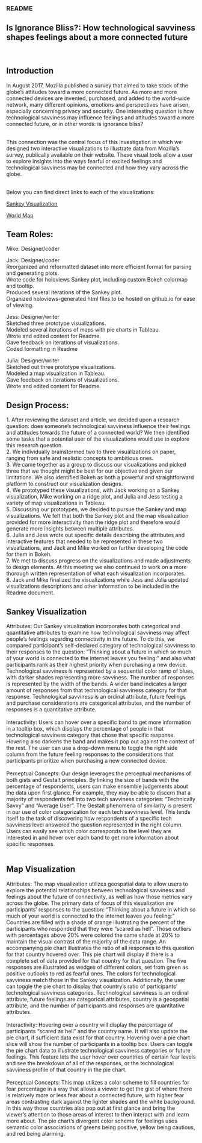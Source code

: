 ### README
<h2>Is Ignorance Bliss?: How technological savviness shapes feelings about a more connected future</h2>
<br>
<h2>Introduction</h2>
In August 2017, Mozilla published a survey that aimed to take stock of the globe’s attitudes toward a more connected future. As more and more connected devices are invented, purchased, and added to the world-wide network, many different opinions, emotions and perspectives have arisen, especially concerning privacy and security. One interesting question is how technological savviness may influence feelings and attitudes toward a more connected future, or in other words: is ignorance bliss? <br>

<br>This connection was the central focus of this investigation in which we designed two interactive visualizations to illustrate data from Mozilla’s survey, publically available on their website. These visual tools allow a user to explore insights into the ways fearful or excited feelings and technological savviness may be connected and how they vary across the globe.

<br> Below you can find direct links to each of the visualizations:

[Sankey Visualization](http://info-4602-5602.github.io/project-1-mozilla-5602_project1_julia_jessica_jack_mike/sankey/sankey-savviness.html)

[World Map](http://info-4602-5602.github.io/project-1-mozilla-5602_project1_julia_jessica_jack_mike/map_n_pie/world-wide-feelings.html)






<h2>Team Roles: </h2>
Mike: Designer/coder<br>

Jack: Designer/coder<br>
Reorganized and reformatted dataset into more efficient format for parsing and generating plots.
<br>Wrote code for holoviews Sankey plot, including custom Bokeh colormap and tooltip.
<br>Produced several iterations of the Sankey plot.
<br>Organized holoviews-generated html files to be hosted on github.io for ease of viewing.

Jess: Designer/writer<br>
Sketched three prototype visualizations.
<br>Modeled several iterations of maps with pie charts in Tableau.
<br>Wrote and edited content for Readme.
<br>Gave feedback on iterations of visualizations.
<br>Coded formatting in Readme

Julia: Designer/writer<br>
Sketched out three prototype visualizations.
<br>Modeled a map visualization in Tableau.
<br>Gave feedback on iterations of visualizations.
<br>Wrote and edited content for Readme.




<h2>Design Process:</h2>
1. After reviewing the dataset and article, we decided upon a research question: does someone’s technological savviness influence their feelings and attitudes towards the future of a connected world? We then identified some tasks that a potential user of the visualizations would use to explore this research question.
<br>2. We individually brainstormed two to three visualizations on paper, ranging from safe and realistic concepts to ambitious ones. 
<br>3. We came together as a group to discuss our visualizations and picked three that we thought might be best for our objective and given our limitations.  We also identified Bokeh as both a powerful and straightforward platform to construct our visualization designs.
<br>4. We prototyped these visualizations, with Jack working on a Sankey visualization, Mike working on a ridge plot, and Julia and Jess testing a variety of map visualizations in Tableau. 
<br>5. Discussing our prototypes, we decided to pursue the Sankey and map visualizations. We felt that both the Sankey plot and the map visualization provided for more interactivity than the ridge plot and therefore would generate more insights between multiple attributes. 
<br>6. Julia and Jess wrote out specific details describing the attributes and interactive features that needed to be represented in these two visualizations, and Jack and Mike worked on further developing the code for them in Bokeh. 
<br>7. We met to discuss progress on the visualizations and made adjustments to design elements. At this meeting we also continued to work on a more thorough written representation of what each visualization incorporates.
<br>8. Jack and Mike finalized the visualizations while Jess and Julia updated visualizations descriptions and other information to be included in the Readme document.



<h2>Sankey Visualization</h2>
Attributes: Our Sankey visualization incorporates both categorical and quantitative attributes to examine how technological savviness may affect people’s feelings regarding connectivity in the future. To do this, we compared participant’s self-declared category of technological savviness to their responses to the question: “Thinking about a future in which so much of your world is connected to the internet leaves you feeling:”  and also what participants rank as their highest priority when purchasing a new device. Technological savviness is represented by a sequential color ramp of blues, with darker shades representing more savviness. The number of responses is represented by the width of the bands. A wider band indicates a larger amount of responses from that technological savviness category for that response. Technological savviness is an ordinal attribute, future feelings and purchase considerations are categorical attributes, and the number of responses is a quantitative attribute.<br>
<br>Interactivity: Users can hover over a specific band to get more information in a tooltip box, which displays the percentage of people in that technological savviness category that chose that specific response. Hovering also darkens the band and makes it pop out against the context of the rest. The user can use a drop-down menu to toggle the right side column from the future feeling responses to the considerations that participants prioritize when purchasing a new connected device. <br>
<br>Perceptual Concepts: Our design leverages the perceptual mechanisms of both gists and Gestalt principles. By linking the size of bands with the percentage of respondents, users can make ensemble judgements about the data upon first glance. For example, they may be able to discern that a majority of respondents fell into two tech savviness categories: “Technically Savvy” and “Average User”. The Gestalt phenomena of similarity is present in our use of color categorization for each tech savviness level. This lends itself to the task of discovering how respondents of a specific tech savviness level answered the question represented in the right column. Users can easily see which color corresponds to the level they are interested in and hover over each band to get more information about specific responses.<br>
<br>
<h2>Map Visualization</h2>
Attributes: The map visualization utilizes geospatial data to allow users to explore the potential relationships between technological savviness and feelings about the future of connectivity, as well as how those metrics vary across the globe. The primary data of focus of this visualization are participants’ responses to the question: “Thinking about a future in which so much of your world is connected to the internet leaves you feeling:” Countries are filled with a shade of orange illustrating the percent of the participants who responded that they were “scared as hell”. Those outliers with percentages above 20% were colored the same shade at 20% to maintain the visual contrast of the majority of the data range. An accompanying pie chart illustrates the ratio of all responses to this question for that country hovered over. This pie chart will display if there is a complete set of data provided for that country for that question. The five responses are illustrated as wedges of different colors, set from green as positive outlooks to red as fearful ones. The colors for technological savviness match those in the Sankey visualization. Additionally, the user can toggle the pie chart to display that country’s ratio of participants’ technological savviness categories. Technological savviness is an ordinal attribute, future feelings are categorical attributes, country is a geospatial attribute, and the number of participants and responses are quantitative attributes.<br>  
<br>Interactivity: Hovering over a country will display the percentage of participants “scared as hell” and the country name. It will also update the pie chart, if sufficient data exist for that country. Hovering over a pie chart slice will show the number of participants in a tooltip box. Users can toggle the pie chart data to illustrate technological savviness categories or future feelings. This feature lets the user hover over countries of certain fear levels and see the breakdown of all of the responses, or the technological savviness profile of that country in the pie chart.<br>
<br>Perceptual Concepts: This map utilizes a color scheme to fill countries for fear percentage in a way that allows a viewer to get the gist of where there is relatively more or less fear about a connected future, with higher fear areas contrasting dark against the lighter shades and the white background. In this way those countries also pop out at first glance and bring the viewer’s attention to those areas of interest to then interact with and learn more about. The pie chart’s divergent color scheme for feelings uses semantic color associations of greens being positive, yellow being cautious, and red being alarming. 
